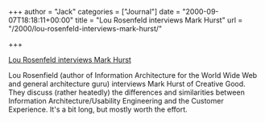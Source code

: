 +++
author = "Jack"
categories = ["Journal"]
date = "2000-09-07T18:18:11+00:00"
title = "Lou Rosenfeld interviews Mark Hurst"
url = "/2000/lou-rosenfeld-interviews-mark-hurst/"

+++

[Lou Rosenfeld interviews Mark Hurst][1]

Lou Rosenfield (author of Information Architecture for the World Wide Web and general architecture guru) interviews Mark Hurst of Creative Good. They discuss (rather heatedly) the differences and similarities between Information Architecture/Usability Engineering and the Customer Experience. It's a bit long, but mostly worth the effort.

 [1]: http://argus-acia.com/people/hurst_profile.html